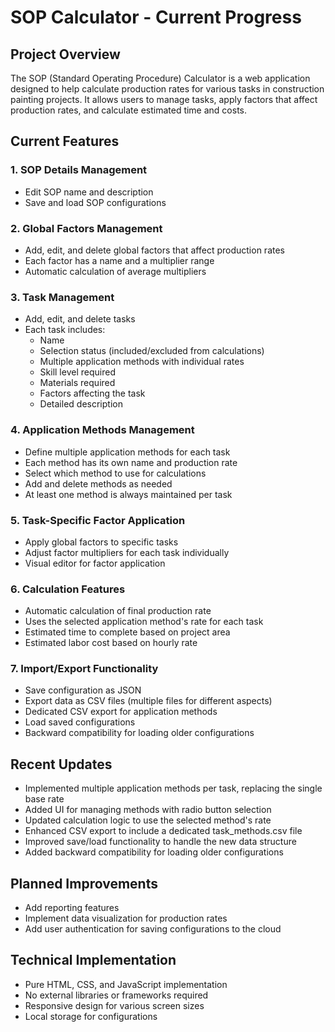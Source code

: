 # SOP Calculator - Current Progress

## Project Overview
The SOP (Standard Operating Procedure) Calculator is a web application designed to help calculate production rates for various tasks in construction painting projects. It allows users to manage tasks, apply factors that affect production rates, and calculate estimated time and costs.

## Current Features

### 1. SOP Details Management
- Edit SOP name and description
- Save and load SOP configurations

### 2. Global Factors Management
- Add, edit, and delete global factors that affect production rates
- Each factor has a name and a multiplier range
- Automatic calculation of average multipliers

### 3. Task Management
- Add, edit, and delete tasks
- Each task includes:
  - Name
  - Selection status (included/excluded from calculations)
  - Multiple application methods with individual rates
  - Skill level required
  - Materials required
  - Factors affecting the task
  - Detailed description

### 4. Application Methods Management
- Define multiple application methods for each task
- Each method has its own name and production rate
- Select which method to use for calculations
- Add and delete methods as needed
- At least one method is always maintained per task

### 5. Task-Specific Factor Application
- Apply global factors to specific tasks
- Adjust factor multipliers for each task individually
- Visual editor for factor application

### 6. Calculation Features
- Automatic calculation of final production rate
- Uses the selected application method's rate for each task
- Estimated time to complete based on project area
- Estimated labor cost based on hourly rate

### 7. Import/Export Functionality
- Save configuration as JSON
- Export data as CSV files (multiple files for different aspects)
- Dedicated CSV export for application methods
- Load saved configurations
- Backward compatibility for loading older configurations

## Recent Updates
- Implemented multiple application methods per task, replacing the single base rate
- Added UI for managing methods with radio button selection
- Updated calculation logic to use the selected method's rate
- Enhanced CSV export to include a dedicated task_methods.csv file
- Improved save/load functionality to handle the new data structure
- Added backward compatibility for loading older configurations

## Planned Improvements
- Add reporting features
- Implement data visualization for production rates
- Add user authentication for saving configurations to the cloud

## Technical Implementation
- Pure HTML, CSS, and JavaScript implementation
- No external libraries or frameworks required
- Responsive design for various screen sizes
- Local storage for configurations

